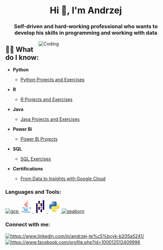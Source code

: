 <h1 align="center">Hi 👋, I'm Andrzej</h1>
<h3 align="center">Self-driven and hard-working professional who wants to develop his skills in programming and working with data</h3>

<img align="right" alt="Coding" width="400" src="https://camo.githubusercontent.com/7de37139d0b4c1ce40865e799b446c0e963a3dd8fb68d239707237c40604fa3d/68747470733a2f2f63646e2e6472696262626c652e636f6d2f75736572732f3733303730332f73637265656e73686f74732f363538313234332f6176656e746f2e676966">

<h2>👨‍💻 What do I know:</h2>

- <b>Python</b>
  - [Python Projects and Exercises](https://github.com/Andrzej-Tezyk/Python-Projects-and-Exercises.git)
 
- <b>R</b>
  - [R Projects and Exercises](https://github.com/Andrzej-Tezyk/R-Projects-and-Exercises.git)
  
- <b>Java</b>
  - [Java Projects and Exercises](https://github.com/Andrzej-Tezyk/Java-Projects-and-Exercises.git)  
  
- <b>Power Bi</b>
  - [Power Bi Projects](https://github.com/Andrzej-Tezyk/Power-Bi-Projects.git)
 
- <b>SQL</b>
  - [SQL Exercises](https://github.com/Andrzej-Tezyk/SQL-Exercises.git)

- <b>Certifications</b>
    - [From Data to Insights with Google Cloud](https://www.coursera.org/account/accomplishments/specialization/7EUAJMW7YE8N)



<h3 align="left">Languages and Tools:</h3>
<p align="left"> <a href="https://cloud.google.com" target="_blank" rel="noreferrer"> <img src="https://www.vectorlogo.zone/logos/google_cloud/google_cloud-icon.svg" alt="gcp" width="40" height="40"/> </a> <a href="https://www.java.com" target="_blank" rel="noreferrer"> <img src="https://raw.githubusercontent.com/devicons/devicon/master/icons/java/java-original.svg" alt="java" width="40" height="40"/> </a> <a href="https://pandas.pydata.org/" target="_blank" rel="noreferrer"> <img src="https://raw.githubusercontent.com/devicons/devicon/2ae2a900d2f041da66e950e4d48052658d850630/icons/pandas/pandas-original.svg" alt="pandas" width="40" height="40"/> </a> <a href="https://www.python.org" target="_blank" rel="noreferrer"> <img src="https://raw.githubusercontent.com/devicons/devicon/master/icons/python/python-original.svg" alt="python" width="40" height="40"/> </a> <a href="https://seaborn.pydata.org/" target="_blank" rel="noreferrer"> <img src="https://seaborn.pydata.org/_images/logo-mark-lightbg.svg" alt="seaborn" width="40" height="40"/> </a> </p>



<h3 align="left">Connect with me:</h3>
<p align="left">
<a href="https://linkedin.com/in/https://www.linkedin.com/in/andrzej-te%c5%bcyk-b205a5241/" target="blank"><img align="center" src="https://raw.githubusercontent.com/rahuldkjain/github-profile-readme-generator/master/src/images/icons/Social/linked-in-alt.svg" alt="https://www.linkedin.com/in/andrzej-te%c5%bcyk-b205a5241/" height="30" width="40" /></a>
<a href="https://fb.com/https://www.facebook.com/profile.php?id=100012512409996" target="blank"><img align="center" src="https://raw.githubusercontent.com/rahuldkjain/github-profile-readme-generator/master/src/images/icons/Social/facebook.svg" alt="https://www.facebook.com/profile.php?id=100012512409996" height="30" width="40" /></a>
</p>
